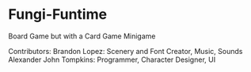 # Fungi-Funtime
Board Game but with a Card Game Minigame

Contributors: 
Brandon Lopez: Scenery and Font Creator, Music, Sounds
Alexander John Tompkins: Programmer, Character Designer, UI
